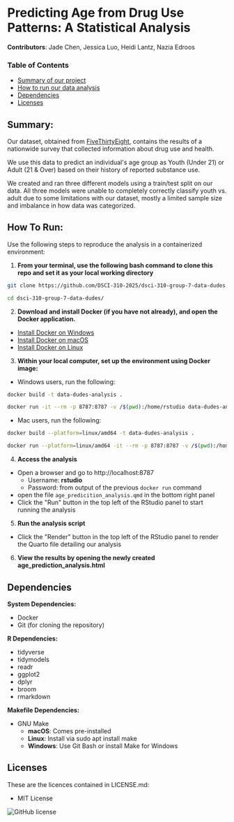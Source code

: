 # Predicting Age from Drug Use Patterns: A Statistical Analysis

**Contributors**: Jade Chen, Jessica Luo, Heidi Lantz, Nazia Edroos

### Table of Contents
- [Summary of our project](#summary)
- [How to run our data analysis](#how-to-run)
- [Dependencies](#dependencies)
- [Licenses](#licenses)

## Summary:

Our dataset, obtained from [FiveThirtyEight](https://fivethirtyeight.com/features/college-students-arent-the-only-ones-abusing-adderall/), 
contains the results of a nationwide survey that collected information about drug use and health. 

We use this data to predict an individual's age group as Youth (Under 21) or Adult (21 & Over) based on their history of reported substance use.

We created and ran three different models using a train/test split on our data. All three models were unable to completely correctly classify youth vs. adult due to some limitations with our dataset, mostly a limited sample size and imbalance in how data was categorized.

## How To Run:

Use the following steps to reproduce the analysis in a containerized environment:

1. **From your terminal, use the following bash command to clone this repo and set it as your local working directory**

```bash
git clone https://github.com/DSCI-310-2025/dsci-310-group-7-data-dudes.git
```

```bash
cd dsci-310-group-7-data-dudes/
```

2. **Download and install Docker (if you have not already), and open the Docker application.**

- [Install Docker on Windows](https://docs.docker.com/docker-for-windows/install/)
- [Install Docker on macOS](https://docs.docker.com/docker-for-mac/install/)
- [Install Docker on Linux](https://docs.docker.com/engine/install/)

3. **Within your local computer, set up the environment using Docker image:**

- Windows users, run the following:

```bash
docker build -t data-dudes-analysis .
```

```bash
docker run -it --rm -p 8787:8787 -v /$(pwd):/home/rstudio data-dudes-analysis
```
- Mac users, run the following:

```bash
docker build --platform=linux/amd64 -t data-dudes-analysis .
```

```bash
docker run --platform=linux/amd64 -it --rm -p 8787:8787 -v /$(pwd):/home/rstudio data-dudes-analysis
```

4. **Access the analysis**

- Open a browser and go to http://localhost:8787
    - Username: **rstudio**
    - Password: from output of the previous `docker run` command
- open the file `age_predicition_analysis.qmd` in the bottom right panel
- Click the "Run" button in the top left of the RStudio panel to start running the analysis

5. **Run the analysis script**
- Click the "Render" button in the top left of the RStudio panel to render the Quarto file detailing our analysis

6. **View the results by opening the newly created age_prediction_analysis.html**


## Dependencies

**System Dependencies:**

- Docker
- Git (for cloning the repository)

**R Dependencies:**

- tidyverse
- tidymodels
- readr
- ggplot2
- dplyr
- broom
- rmarkdown

**Makefile Dependencies:**

- GNU Make
  - **macOS**: Comes pre-installed
  - **Linux**: Install via sudo apt install make
  - **Windows**: Use Git Bash or install Make for Windows


## Licenses

These are the licences contained in LICENSE.md:

- MIT License

![GitHub license](https://img.shields.io/github/license/DSCI-310-2025/dsci-310-group-7-data-dudes) 
